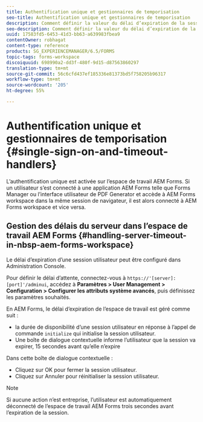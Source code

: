 ```yaml
---
title: Authentification unique et gestionnaires de temporisation
seo-title: Authentification unique et gestionnaires de temporisation
description: Comment définir la valeur du délai d’expiration de la session pour l’espace de travail AEM Forms.
seo-description: Comment définir la valeur du délai d’expiration de la session pour l’espace de travail AEM Forms.
uuid: 17583fd5-6453-41d3-bb63-a639983fbea9
contentOwner: robhagat
content-type: reference
products: SG_EXPERIENCEMANAGER/6.5/FORMS
topic-tags: forms-workspace
discoiquuid: 698990a2-dd3f-480f-9d15-d87563860297
translation-type: tm+mt
source-git-commit: 56c6cfd437ef185336e81373bd5f758205b96317
workflow-type: tm+mt
source-wordcount: '205'
ht-degree: 55%

---
```



# Authentification unique et gestionnaires de temporisation {#single-sign-on-and-timeout-handlers}

L’authentification unique est activée sur l’espace de travail AEM Forms. Si un utilisateur s’est connecté à une application AEM Forms telle que Forms Manager ou l’interface utilisateur de PDF Generator et accède à AEM Forms workspace dans la même session de navigateur, il est alors connecté à AEM Forms workspace et vice versa.

## Gestion des délais du serveur dans l’espace de travail AEM Forms {#handling-server-timeout-in-nbsp-aem-forms-workspace}

Le délai d’expiration d’une session utilisateur peut être configuré dans Administration Console.

Pour définir le délai d’attente, connectez-vous à `https://'[server]:[port]'/adminui`, accédez à **Paramètres > User Management > Configuration > Configurer les attributs système avancés**, puis définissez les paramètres souhaités.

En AEM Forms, le délai d’expiration de l’espace de travail est géré comme suit :

* la durée de disponibilité d’une session utilisateur en réponse à l’appel de commande `initialize` qui initialise la session utilisateur.
* Une boîte de dialogue contextuelle informe l’utilisateur que la session va expirer, 15 secondes avant qu’elle n’expire

Dans cette boîte de dialogue contextuelle :

* Cliquez sur OK pour fermer la session utilisateur.
* Cliquez sur Annuler pour réinitialiser la session utilisateur.

>[!NOTE]
>
>Si aucune action n’est entreprise, l’utilisateur est automatiquement déconnecté de l’espace de travail AEM Forms trois secondes avant l’expiration de la session.
